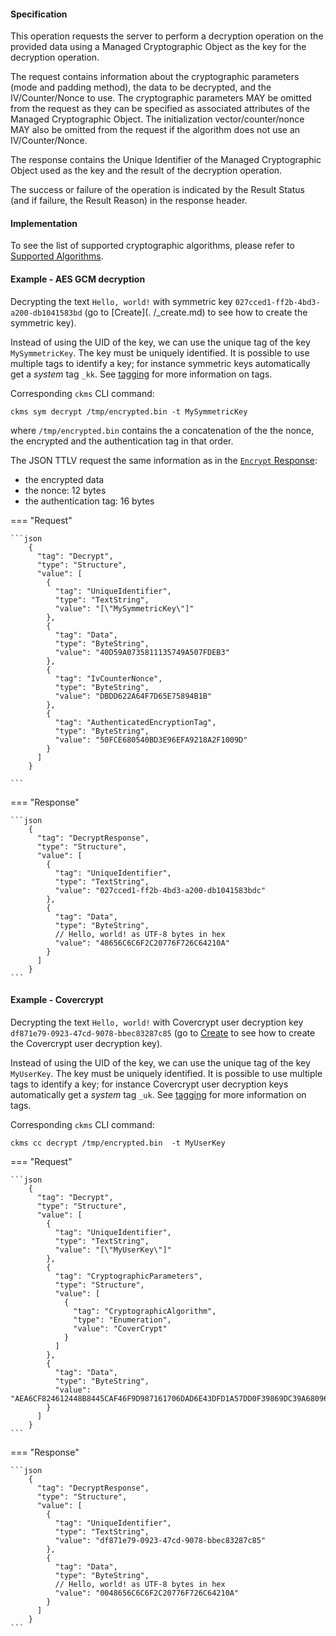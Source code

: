 #### Specification

This operation requests the server to perform a decryption operation on the provided data using a Managed Cryptographic
Object as the key for the decryption operation.

The request contains information about the cryptographic parameters (mode and padding method), the data to be decrypted,
and the IV/Counter/Nonce to use. The cryptographic parameters MAY be omitted from the request as they can be specified
as associated attributes of the Managed Cryptographic Object. The initialization vector/counter/nonce MAY also be
omitted from the request if the algorithm does not use an IV/Counter/Nonce.

The response contains the Unique Identifier of the Managed Cryptographic Object used as the key and the result of the
decryption operation.

The success or failure of the operation is indicated by the Result Status (and if failure, the Result Reason) in the
response header.

#### Implementation

To see the list of supported cryptographic algorithms, please refer to [Supported Algorithms](../algorithms.md).

#### Example - AES GCM decryption

Decrypting the text `Hello, world!` with symmetric key `027cced1-ff2b-4bd3-a200-db1041583bd` (go to [Create](.
/_create.md) to see how to create the symmetric key).

Instead of using the UID of the key, we can use the unique tag of the key `MySymmetricKey`. The key must be uniquely
identified. It is possible to use multiple tags to identify a key; for instance symmetric keys automatically get a
*system* tag `_kk`. See [tagging](./tagging.md) for more information on tags.

Corresponding `ckms` CLI command:

```shell
ckms sym decrypt /tmp/encrypted.bin -t MySymmetricKey
```

where `/tmp/encrypted.bin` contains the a concatenation of the the nonce, the encrypted and the authentication tag
in that order.

The JSON TTLV request the same information as in the [`Encrypt` Response](./_encrypt.md):

- the encrypted data
- the nonce: 12 bytes
- the authentication tag: 16 bytes

=== "Request"

    ```json
        {
          "tag": "Decrypt",
          "type": "Structure",
          "value": [
            {
              "tag": "UniqueIdentifier",
              "type": "TextString",
              "value": "[\"MySymmetricKey\"]"
            },
            {
              "tag": "Data",
              "type": "ByteString",
              "value": "40D59A0735811135749A507FDEB3"
            },
            {
              "tag": "IvCounterNonce",
              "type": "ByteString",
              "value": "DBDD622A64F7D65E75894B1B"
            },
            {
              "tag": "AuthenticatedEncryptionTag",
              "type": "ByteString",
              "value": "50FCE680540BD3E96EFA9218A2F1009D"
            }
          ]
        }

    ```

=== "Response"

    ```json
        {
          "tag": "DecryptResponse",
          "type": "Structure",
          "value": [
            {
              "tag": "UniqueIdentifier",
              "type": "TextString",
              "value": "027cced1-ff2b-4bd3-a200-db1041583bdc"
            },
            {
              "tag": "Data",
              "type": "ByteString",
              // Hello, world! as UTF-8 bytes in hex
              "value": "48656C6C6F2C20776F726C64210A"
            }
          ]
        }
    ```

#### Example - Covercrypt

Decrypting the text `Hello, world!` with Covercrypt user decryption key `df871e79-0923-47cd-9078-bbec83287c85` (go
to [Create](./_create.md) to see how to create the Covercrypt user decryption key).

Instead of using the UID of the key, we can use the unique tag of the key `MyUserKey`. The key must be uniquely
identified. It is possible to use multiple tags to identify a key; for instance Covercrypt user decryption keys
automatically get a *system* tag `_uk`. See [tagging](./tagging.md) for more information on tags.

Corresponding `ckms` CLI command:

```shell
ckms cc decrypt /tmp/encrypted.bin  -t MyUserKey
```

=== "Request"

    ```json
        {
          "tag": "Decrypt",
          "type": "Structure",
          "value": [
            {
              "tag": "UniqueIdentifier",
              "type": "TextString",
              "value": "[\"MyUserKey\"]"
            },
            {
              "tag": "CryptographicParameters",
              "type": "Structure",
              "value": [
                {
                  "tag": "CryptographicAlgorithm",
                  "type": "Enumeration",
                  "value": "CoverCrypt"
                }
              ]
            },
            {
              "tag": "Data",
              "type": "ByteString",
              "value": "AEA6CF824612448B8445CAF46F9D987161706DAD6E43DFD1A57DD0F39869DC39A68096657A3EDC03CBC619D563744D2CC9819B6A9AB9A3893FD27F452F49A244A8CAA42279C4705D4D3A9E04D2B7887F0100D947F27D27BBD1D06F5A65087F73B8AAB617568761273282D4C14770FFCBA47200D02DDB4C48E1028DC5C50DE860A10A26E35AC405EFE6405486B56E9968594471075687D7BF6935BD003D"
            }
          ]
        }
    ```

=== "Response"

    ```json
        {
          "tag": "DecryptResponse",
          "type": "Structure",
          "value": [
            {
              "tag": "UniqueIdentifier",
              "type": "TextString",
              "value": "df871e79-0923-47cd-9078-bbec83287c85"
            },
            {
              "tag": "Data",
              "type": "ByteString",
              // Hello, world! as UTF-8 bytes in hex
              "value": "0048656C6C6F2C20776F726C64210A"
            }
          ]
        }
    ```
